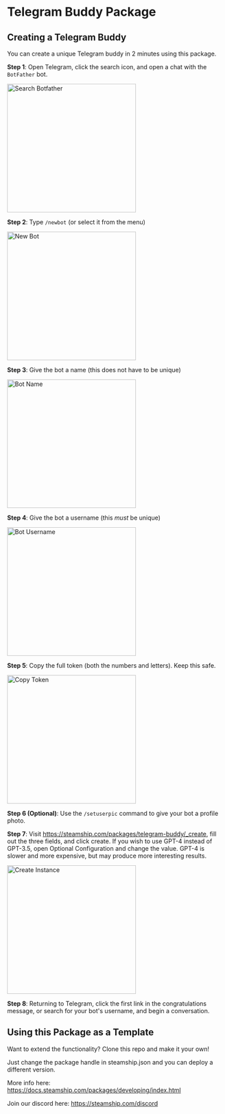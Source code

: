 # Telegram Buddy Package

## Creating a Telegram Buddy

You can create a unique Telegram buddy in 2 minutes using this package.

**Step 1**: Open Telegram, click the search icon, and open a chat with the `BotFather` bot.

<img src="screenshots/search-botfather.png" alt="Search Botfather" width="300"> 

**Step 2**: Type `/newbot` (or select it from the menu)

<img src="screenshots/newbot.png" alt="New Bot" width="300"> 

**Step 3**: Give the bot a name (this does not have to be unique)

<img src="screenshots/bot-name.png" alt="Bot Name" width="300"> 

**Step 4**: Give the bot a username (this *must* be unique)

<img src="screenshots/bot-username.png" alt="Bot Username" width="300"> 

**Step 5**: Copy the full token (both the numbers and letters).  Keep this safe.

<img src="screenshots/copy-token.png" alt="Copy Token" width="300"> 

**Step 6 (Optional)**: Use the `/setuserpic` command to give your bot a profile photo.

**Step 7**: Visit https://steamship.com/packages/telegram-buddy/_create, fill out the three fields, and click create. 
If you wish to use GPT-4 instead of GPT-3.5, open Optional Configuration and change the value.  GPT-4 is slower and more expensive, 
but may produce more interesting results.

<img src="screenshots/create-instance.png" alt="Create Instance" width="300"> 

**Step 8**: Returning to Telegram, click the first link in the congratulations message, or search for your bot's username, and begin a conversation.

## Using this Package as a Template

Want to extend the functionality?  Clone this repo and make it your own!

Just change the package handle in steamship.json and you can deploy a different version.

More info here: https://docs.steamship.com/packages/developing/index.html

Join our discord here: https://steamship.com/discord